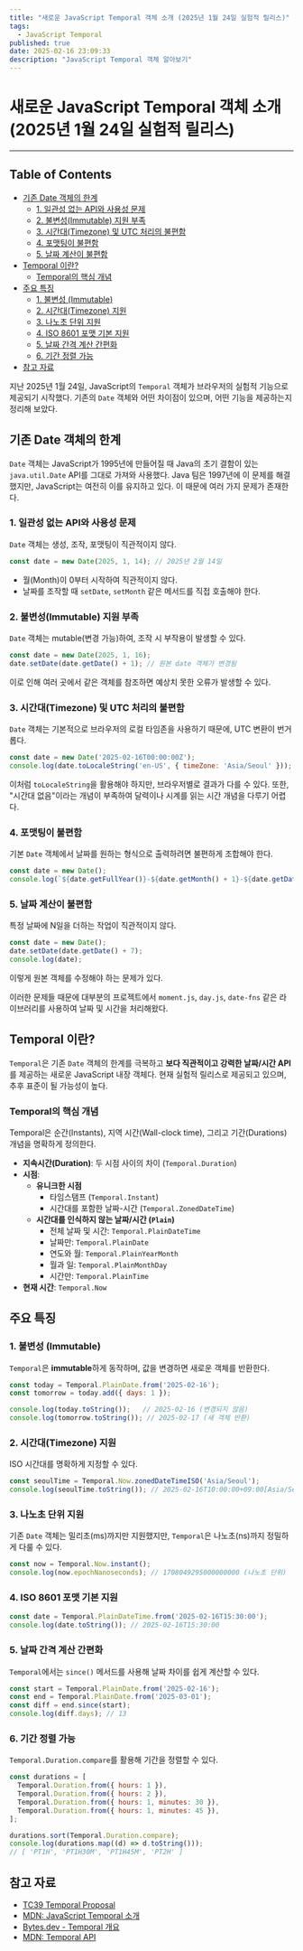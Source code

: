 ```yaml
---
title: "새로운 JavaScript Temporal 객체 소개 (2025년 1월 24일 실험적 릴리스)"
tags:
  - JavaScript Temporal 
published: true
date: 2025-02-16 23:09:33
description: "JavaScript Temporal 객체 알아보기"
---
```


# 새로운 JavaScript Temporal 객체 소개 (2025년 1월 24일 실험적 릴리스)

---

## Table of Contents

- [기존 Date 객체의 한계](#기존-date-객체의-한계)
    - [1. 일관성 없는 API와 사용성 문제](#1-일관성-없는-api와-사용성-문제)
    - [2. 불변성(Immutable) 지원 부족](#2-불변성immutable-지원-부족)
    - [3. 시간대(Timezone) 및 UTC 처리의 불편함](#3-시간대timezone-및-utc-처리의-불편함)
    - [4. 포맷팅이 불편함](#4-포맷팅이-불편함)
    - [5. 날짜 계산이 불편함](#5-날짜-계산이-불편함)
- [Temporal 이란?](#temporal-이란)
    - [Temporal의 핵심 개념](#temporal의-핵심-개념)
- [주요 특징](#주요-특징)
    - [1. 불변성 (Immutable)](#1-불변성-immutable)
    - [2. 시간대(Timezone) 지원](#2-시간대timezone-지원)
    - [3. 나노초 단위 지원](#3-나노초-단위-지원)
    - [4. ISO 8601 포맷 기본 지원](#4-iso-8601-포맷-기본-지원)
    - [5. 날짜 간격 계산 간편화](#5-날짜-간격-계산-간편화)
    - [6. 기간 정렬 가능](#6-기간-정렬-가능)
- [참고 자료](#참고-자료)






지난 2025년 1월 24일, JavaScript의 `Temporal` 객체가 브라우저의 실험적 기능으로 제공되기 시작했다. 기존의 `Date` 객체와 어떤 차이점이 있으며, 어떤 기능을 제공하는지 정리해 보았다.

## 기존 Date 객체의 한계

`Date` 객체는 JavaScript가 1995년에 만들어질 때 Java의 초기 결함이 있는 `java.util.Date` API를 그대로 가져와 사용했다. Java 팀은 1997년에 이 문제를 해결했지만, JavaScript는 여전히 이를 유지하고 있다. 이 때문에 여러 가지 문제가 존재한다.

### 1. 일관성 없는 API와 사용성 문제

`Date` 객체는 생성, 조작, 포맷팅이 직관적이지 않다.

```js
const date = new Date(2025, 1, 14); // 2025년 2월 14일
```

- 월(Month)이 0부터 시작하여 직관적이지 않다.
- 날짜를 조작할 때 `setDate`, `setMonth` 같은 메서드를 직접 호출해야 한다.

### 2. 불변성(Immutable) 지원 부족

`Date` 객체는 mutable(변경 가능)하여, 조작 시 부작용이 발생할 수 있다.

```js
const date = new Date(2025, 1, 16);
date.setDate(date.getDate() + 1); // 원본 date 객체가 변경됨
```

이로 인해 여러 곳에서 같은 객체를 참조하면 예상치 못한 오류가 발생할 수 있다.

### 3. 시간대(Timezone) 및 UTC 처리의 불편함

`Date` 객체는 기본적으로 브라우저의 로컬 타임존을 사용하기 때문에, UTC 변환이 번거롭다.

```js
const date = new Date('2025-02-16T00:00:00Z');
console.log(date.toLocaleString('en-US', { timeZone: 'Asia/Seoul' }));
```

이처럼 `toLocaleString`을 활용해야 하지만, 브라우저별로 결과가 다를 수 있다. 또한, "시간대 없음"이라는 개념이 부족하여 달력이나 시계를 읽는 시간 개념을 다루기 어렵다.

### 4. 포맷팅이 불편함

기본 `Date` 객체에서 날짜를 원하는 형식으로 출력하려면 불편하게 조합해야 한다.

```js
const date = new Date();
console.log(`${date.getFullYear()}-${date.getMonth() + 1}-${date.getDate()}`);
```

### 5. 날짜 계산이 불편함

특정 날짜에 N일을 더하는 작업이 직관적이지 않다.

```js
const date = new Date();
date.setDate(date.getDate() + 7);
console.log(date);
```

이렇게 원본 객체를 수정해야 하는 문제가 있다.

이러한 문제들 때문에 대부분의 프로젝트에서 `moment.js`, `day.js`, `date-fns` 같은 라이브러리를 사용하여 날짜 및 시간을 처리해왔다.

## Temporal 이란?

`Temporal`은 기존 `Date` 객체의 한계를 극복하고 **보다 직관적이고 강력한 날짜/시간 API**를 제공하는 새로운 JavaScript 내장 객체다. 현재 실험적 릴리스로 제공되고 있으며, 추후 표준이 될 가능성이 높다.

### Temporal의 핵심 개념

Temporal은 순간(Instants), 지역 시간(Wall-clock time), 그리고 기간(Durations) 개념을 명확하게 정의한다.

- **지속시간(Duration)**: 두 시점 사이의 차이 (`Temporal.Duration`)
- **시점**:
    - **유니크한 시점**
        - 타임스탬프 (`Temporal.Instant`)
        - 시간대를 포함한 날짜-시간 (`Temporal.ZonedDateTime`)
    - **시간대를 인식하지 않는 날짜/시간 (`Plain`)**
        - 전체 날짜 및 시간: `Temporal.PlainDateTime`
        - 날짜만: `Temporal.PlainDate`
        - 연도와 월: `Temporal.PlainYearMonth`
        - 월과 일: `Temporal.PlainMonthDay`
        - 시간만: `Temporal.PlainTime`
- **현재 시간**: `Temporal.Now`

## 주요 특징

### 1. 불변성 (Immutable)

`Temporal`은 **immutable**하게 동작하며, 값을 변경하면 새로운 객체를 반환한다.

```js
const today = Temporal.PlainDate.from('2025-02-16');
const tomorrow = today.add({ days: 1 });

console.log(today.toString());   // 2025-02-16 (변경되지 않음)
console.log(tomorrow.toString()); // 2025-02-17 (새 객체 반환)
```

### 2. 시간대(Timezone) 지원

ISO 시간대를 명확하게 지정할 수 있다.

```js
const seoulTime = Temporal.Now.zonedDateTimeISO('Asia/Seoul');
console.log(seoulTime.toString()); // 2025-02-16T10:00:00+09:00[Asia/Seoul]
```

### 3. 나노초 단위 지원

기존 `Date` 객체는 밀리초(ms)까지만 지원했지만, `Temporal`은 나노초(ns)까지 정밀하게 다룰 수 있다.

```js
const now = Temporal.Now.instant();
console.log(now.epochNanoseconds); // 1708049295000000000 (나노초 단위)
```

### 4. ISO 8601 포맷 기본 지원

```js
const date = Temporal.PlainDateTime.from('2025-02-16T15:30:00');
console.log(date.toString()); // 2025-02-16T15:30:00
```

### 5. 날짜 간격 계산 간편화

`Temporal`에서는 `since()` 메서드를 사용해 날짜 차이를 쉽게 계산할 수 있다.

```js
const start = Temporal.PlainDate.from('2025-02-16');
const end = Temporal.PlainDate.from('2025-03-01');
const diff = end.since(start);
console.log(diff.days); // 13
```

### 6. 기간 정렬 가능

`Temporal.Duration.compare`를 활용해 기간을 정렬할 수 있다.

```js
const durations = [
  Temporal.Duration.from({ hours: 1 }),
  Temporal.Duration.from({ hours: 2 }),
  Temporal.Duration.from({ hours: 1, minutes: 30 }),
  Temporal.Duration.from({ hours: 1, minutes: 45 }),
];

durations.sort(Temporal.Duration.compare);
console.log(durations.map((d) => d.toString()));
// [ 'PT1H', 'PT1H30M', 'PT1H45M', 'PT2H' ]
```

## 참고 자료

- [TC39 Temporal Proposal](https://tc39.es/proposal-temporal/docs/)
- [MDN: JavaScript Temporal 소개](https://developer.mozilla.org/en-US/blog/javascript-temporal-is-coming/)
- [Bytes.dev - Temporal 개요](https://bytes.dev/archives/365)
- [MDN: Temporal API](https://developer.mozilla.org/en-US/docs/Web/JavaScript/Reference/Global_Objects/Temporal)